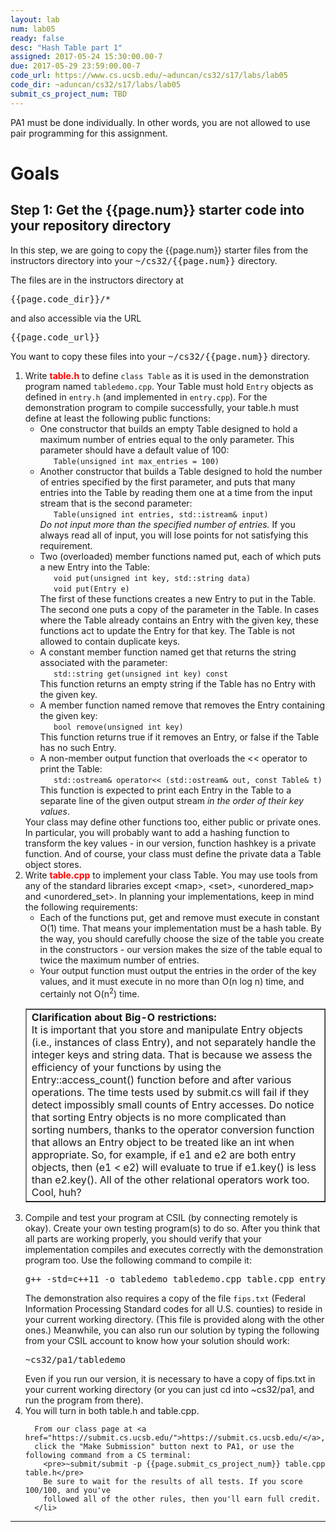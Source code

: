 ```yaml
---
layout: lab
num: lab05
ready: false
desc: "Hash Table part 1"
assigned: 2017-05-24 15:30:00.00-7
due: 2017-05-29 23:59:00.00-7
code_url: https://www.cs.ucsb.edu/~aduncan/cs32/s17/labs/lab05
code_dir: ~aduncan/cs32/s17/labs/lab05
submit_cs_project_num: TBD
---
```


<div style='display:none'>
https://ucsb-cs32-s17.github.io/lab/lab05/
</div>

<p>PA1 must be done individually. In other words, you are not allowed to use
   pair programming for this assignment. </p>

# Goals

## Step 1: Get the {{page.num}} starter code into your repository directory 



In this step, we are going to copy the {{page.num}} starter files from the instructors directory into your <tt>~/cs32/{{page.num}}</tt> directory.

The files are in the instructors directory at 

<tt>{{page.code_dir}}/*</tt> 

and also accessible via the URL

<tt>{{page.code_url}}</tt> 

You want to copy these files into your <tt>~/cs32/{{page.num}}</tt> directory.

<ol>

  <li>Write <font color="red"><b>table.h</b></font> to define <code>class Table</code> as it is used
  in the demonstration program named <code>tabledemo.cpp</code>. Your Table must hold
  <code>Entry</code> objects as defined in <code>entry.h</code> (and implemented in
  <code>entry.cpp</code>). For the demonstration
  program to compile successfully, your table.h must define at least the following public functions:
      <ul type = "circle">
        <li>One constructor that builds an empty Table designed to hold a maximum number of entries
        equal to the only parameter. This parameter should have a default value of 100:
        <br><code>&nbsp;&nbsp;&nbsp;Table(unsigned int max_entries = 100)</code></li>
        <li>Another constructor that builds a Table designed to hold the number of entries
        specified by the first parameter, and puts that many entries into the Table by reading
        them one at a time from the input stream that is the second parameter:
        <br><code>&nbsp;&nbsp;&nbsp;Table(unsigned int entries, std::istream&amp; input)</code>
        <br><em>Do not input more than the specified number of entries.</em> If you always read all of input,
        you will lose points for not satisfying this requirement.</li>
        <li>Two (overloaded) member functions named put, each of which puts a new Entry into the Table:
        <br><code>&nbsp;&nbsp;&nbsp;void put(unsigned int key, std::string data)</code>
        <br><code>&nbsp;&nbsp;&nbsp;void put(Entry e)</code>
        <br>The first of these functions creates a new Entry to put in the Table. The second
        one puts a copy of the parameter in the Table. In cases where the Table already
        contains an Entry with the given key, these functions act to update the Entry for that key.
        The Table is not allowed to contain duplicate keys.</li>
        <li>A constant member function named get that returns the string associated with the
        parameter:
        <br><code>&nbsp;&nbsp;&nbsp;std::string get(unsigned int key) const</code>
        <br>This function returns an empty string if the Table has no Entry with the given key.</li>
        <li>A member function named remove that removes the Entry containing the given key:
        <br><code>&nbsp;&nbsp;&nbsp;bool remove(unsigned int key)</code>
        <br>This function returns true if it removes an Entry, or false if the Table has no such Entry.</li>
        <li>A non-member output function that overloads the &lt;&lt; operator to print the Table:
        <br><code>&nbsp;&nbsp;&nbsp;std::ostream&amp; operator&lt;&lt; (std::ostream&amp; out, const Table&amp; t)</code>
        <br>This function is expected to print each Entry in the Table to a separate line of
        the given output stream <em>in the order of their key values</em>.</li>
      </ul>
  Your class may define other functions too, either public or private ones. In particular, you will
  probably want to add a hashing function to transform the key values - in our version, function hashkey
  is a private function. And of course, your class must define the private data a Table object stores.</li>
      </ul>
  </li>
  <li>Write <font color="red"><b>table.cpp</b></font> to implement your class Table. You may use
      tools from any of the standard libraries except &lt;map&gt;, &lt;set&gt;, &lt;unordered_map&gt;
      and &lt;unordered_set&gt;. In planning your implementations, keep in mind the following requirements:
      <ul type="circle">
        <li>Each of the functions put, get and remove must execute in constant O(1) time. That means your
        implementation must be a hash table. By the way, you should carefully choose the size of the
        table you create in the constructors - our version makes the size of the table equal to
        twice the maximum number of entries.</li>
        <li>Your output function must output the entries in the order of the key values, and it must
        execute in no more than O(n log n) time, and certainly not O(n<sup>2</sup>) time.</li>
      </ul>
        <table border="1">
          <tr align="left">
            <td><b>Clarification about Big-O restrictions:</b>
            <br>It is important that you store and manipulate Entry objects (i.e.,
            instances of class Entry), and not separately handle the integer keys and
            string data. That is because we assess the efficiency of your functions by
            using the Entry::access_count() function before and after various operations.
            The time tests used by submit.cs will fail if they detect impossibly small
            counts of Entry accesses. Do notice that sorting Entry objects is no more
            complicated than sorting numbers, thanks to the operator conversion function
            that allows an Entry object to be treated like an int when appropriate. So,
            for example, if e1 and e2 are both entry objects, then (e1 &lt; e2) will
            evaluate to true if e1.key() is less than e2.key(). All of the other relational
            operators work too. Cool, huh?</td>
          </tr>
        </table>
  <li>Compile and test your program at CSIL (by connecting remotely is okay). Create your
      own testing program(s) to do so. After you think that all parts are working properly,
      you should verify that your implementation compiles and executes correctly with the
      demonstration program too. Use the following command to compile it:
      <pre>g++ -std=c++11 -o tabledemo tabledemo.cpp table.cpp entry.cpp</pre>
      The demonstration also requires a copy of the file <code>fips.txt</code>
      (Federal Information Processing Standard codes for all U.S. counties) to
      reside in your current working directory. (This file is provided along with the other ones.) Meanwhile, you can also
      run our solution by typing the following from your CSIL account to know how
      your solution should work:
      <pre>~cs32/pa1/tabledemo</pre>
      Even if you run our version, it is necessary to have a copy of fips.txt in your current
      working directory (or you can just cd into ~cs32/pa1, and run the program from there).</li>
  <li>You will turn in both table.h and table.cpp.

      From our class page at <a href="https://submit.cs.ucsb.edu/">https://submit.cs.ucsb.edu/</a>,
      click the "Make Submission" button next to PA1, or use the following command from a CS terminal:
        <pre>~submit/submit -p {{page.submit_cs_project_num}} table.cpp table.h</pre>
        Be sure to wait for the results of all tests. If you score 100/100, and you've
        followed all of the other rules, then you'll earn full credit.
      </li>
</ol>
<hr>
